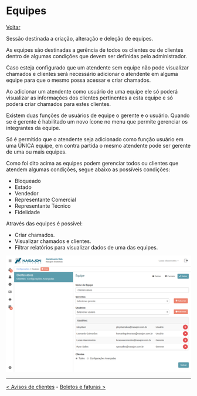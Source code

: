 # Equipes
[Voltar](../../../../README.md)

Sessão destinada a criação, alteração e deleção de equipes.

As equipes são destinadas a gerência de todos os clientes ou de clientes dentro de algumas condições que devem ser definidas pelo administrador.

Caso esteja configurado que um atendente sem equipe não pode visualizar chamados e clientes será necessário adicionar o atendente em alguma equipe para que o mesmo possa acessar e criar chamados.

Ao adicionar um atendente como usuário de uma equipe ele só poderá visualizar as informações dos clientes pertinentes a esta equipe e só poderá criar chamados para estes clientes.

Existem duas funções de usuários de equipe o gerente e o usuário. Quando se é gerente é habilitado um novo ícone no menu que permite gerenciar os integrantes da equipe.

Só é permitido que o atendente seja adicionado como função usuário em uma ÚNICA equipe, em contra partida o mesmo atendente pode ser gerente de uma ou mais equipes.

Como foi dito acima as equipes podem gerenciar todos ou clientes que atendem algumas condições, segue abaixo as possíveis condições:

* Bloqueado
* Estado
* Vendedor
* Representante Comercial
* Representante Técnico
* Fidelidade

Através das equipes é possível:

* Criar chamados.
* Visualizar chamados e clientes.
* Filtrar relatórios para visualizar dados de uma das equipes.

![](./img/equipes.png)

------------

[< Avisos de clientes](avisosclientes.md) - [Boletos e faturas >](titulos.md)